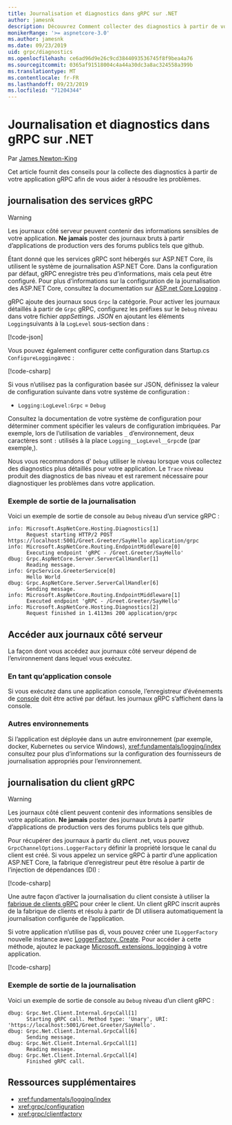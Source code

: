 ```yaml
---
title: Journalisation et diagnostics dans gRPC sur .NET
author: jamesnk
description: Découvrez Comment collecter des diagnostics à partir de votre application gRPC sur .NET.
monikerRange: '>= aspnetcore-3.0'
ms.author: jamesnk
ms.date: 09/23/2019
uid: grpc/diagnostics
ms.openlocfilehash: ce6ad96d9e26c9cd3844093536745f8f9bea4a76
ms.sourcegitcommit: 0365af91518004c4a44a30dc3a8ac324558a399b
ms.translationtype: MT
ms.contentlocale: fr-FR
ms.lasthandoff: 09/23/2019
ms.locfileid: "71204344"
---
```

# <a name="logging-and-diagnostics-in-grpc-on-net"></a>Journalisation et diagnostics dans gRPC sur .NET

Par [James Newton-King](https://twitter.com/jamesnk)

Cet article fournit des conseils pour la collecte des diagnostics à partir de votre application gRPC afin de vous aider à résoudre les problèmes.

## <a name="grpc-services-logging"></a>journalisation des services gRPC

> [!WARNING]
> Les journaux côté serveur peuvent contenir des informations sensibles de votre application. **Ne jamais** poster des journaux bruts à partir d’applications de production vers des forums publics tels que github.

Étant donné que les services gRPC sont hébergés sur ASP.NET Core, ils utilisent le système de journalisation ASP.NET Core. Dans la configuration par défaut, gRPC enregistre très peu d’informations, mais cela peut être configuré. Pour plus d’informations sur la configuration de la journalisation des ASP.NET Core, consultez la documentation sur [ASP.net Core Logging](xref:fundamentals/logging/index#configuration) .

gRPC ajoute des journaux sous `Grpc` la catégorie. Pour activer les journaux détaillés à partir de `Grpc` gRPC, configurez les préfixes sur le `Debug` niveau dans votre fichier *appSettings. JSON* en ajoutant les éléments `Logging`suivants à la `LogLevel` sous-section dans :

[!code-json[](diagnostics/logging-config.json?highlight=7)]

Vous pouvez également configurer cette configuration dans Startup.cs `ConfigureLogging`avec :

[!code-csharp[](diagnostics/logging-config-code.cs?highlight=5)]

Si vous n’utilisez pas la configuration basée sur JSON, définissez la valeur de configuration suivante dans votre système de configuration :

* `Logging:LogLevel:Grpc` = `Debug`

Consultez la documentation de votre système de configuration pour déterminer comment spécifier les valeurs de configuration imbriquées. Par exemple, lors de l’utilisation de variables `_` d’environnement, deux caractères sont `:` utilisés à la place `Logging__LogLevel__Grpc`de (par exemple,).

Nous vous recommandons d' `Debug` utiliser le niveau lorsque vous collectez des diagnostics plus détaillés pour votre application. Le `Trace` niveau produit des diagnostics de bas niveau et est rarement nécessaire pour diagnostiquer les problèmes dans votre application.

### <a name="sample-logging-output"></a>Exemple de sortie de la journalisation

Voici un exemple de sortie de console au `Debug` niveau d’un service gRPC :

```
info: Microsoft.AspNetCore.Hosting.Diagnostics[1]
      Request starting HTTP/2 POST https://localhost:5001/Greet.Greeter/SayHello application/grpc
info: Microsoft.AspNetCore.Routing.EndpointMiddleware[0]
      Executing endpoint 'gRPC - /Greet.Greeter/SayHello'
dbug: Grpc.AspNetCore.Server.ServerCallHandler[1]
      Reading message.
info: GrpcService.GreeterService[0]
      Hello World
dbug: Grpc.AspNetCore.Server.ServerCallHandler[6]
      Sending message.
info: Microsoft.AspNetCore.Routing.EndpointMiddleware[1]
      Executed endpoint 'gRPC - /Greet.Greeter/SayHello'
info: Microsoft.AspNetCore.Hosting.Diagnostics[2]
      Request finished in 1.4113ms 200 application/grpc
```

## <a name="access-server-side-logs"></a>Accéder aux journaux côté serveur

La façon dont vous accédez aux journaux côté serveur dépend de l’environnement dans lequel vous exécutez.

### <a name="as-a-console-app"></a>En tant qu’application console

Si vous exécutez dans une application console, l’enregistreur d’événements de [console](xref:fundamentals/logging/index#console-provider) doit être activé par défaut. les journaux gRPC s’affichent dans la console.

### <a name="other-environments"></a>Autres environnements

Si l’application est déployée dans un autre environnement (par exemple, docker, Kubernetes ou service Windows), <xref:fundamentals/logging/index> consultez pour plus d’informations sur la configuration des fournisseurs de journalisation appropriés pour l’environnement.

## <a name="grpc-client-logging"></a>journalisation du client gRPC

> [!WARNING]
> Les journaux côté client peuvent contenir des informations sensibles de votre application. **Ne jamais** poster des journaux bruts à partir d’applications de production vers des forums publics tels que github.

Pour récupérer des journaux à partir du client .net, vous pouvez `GrpcChannelOptions.LoggerFactory` définir la propriété lorsque le canal du client est créé. Si vous appelez un service gRPC à partir d’une application ASP.NET Core, la fabrique d’enregistreur peut être résolue à partir de l’injection de dépendances (DI) :

[!code-csharp[](diagnostics/net-client-dependency-injection.cs?highlight=7,16)]

Une autre façon d’activer la journalisation du client consiste à utiliser la [fabrique de clients gRPC](xref:grpc/clientfactory) pour créer le client. Un client gRPC inscrit auprès de la fabrique de clients et résolu à partir de DI utilisera automatiquement la journalisation configurée de l’application.

Si votre application n’utilise pas di, vous pouvez créer une `ILoggerFactory` nouvelle instance avec [LoggerFactory. Create](xref:Microsoft.Extensions.Logging.LoggerFactory.Create*). Pour accéder à cette méthode, ajoutez le package [Microsoft. extensions. logginging](https://www.nuget.org/packages/microsoft.extensions.logging/) à votre application.

[!code-csharp[](diagnostics/net-client-loggerfactory-create.cs?highlight=1,8)]

### <a name="sample-logging-output"></a>Exemple de sortie de la journalisation

Voici un exemple de sortie de console au `Debug` niveau d’un client gRPC :

```
dbug: Grpc.Net.Client.Internal.GrpcCall[1]
      Starting gRPC call. Method type: 'Unary', URI: 'https://localhost:5001/Greet.Greeter/SayHello'.
dbug: Grpc.Net.Client.Internal.GrpcCall[6]
      Sending message.
dbug: Grpc.Net.Client.Internal.GrpcCall[1]
      Reading message.
dbug: Grpc.Net.Client.Internal.GrpcCall[4]
      Finished gRPC call.
```

## <a name="additional-resources"></a>Ressources supplémentaires

* <xref:fundamentals/logging/index>
* <xref:grpc/configuration>
* <xref:grpc/clientfactory>
